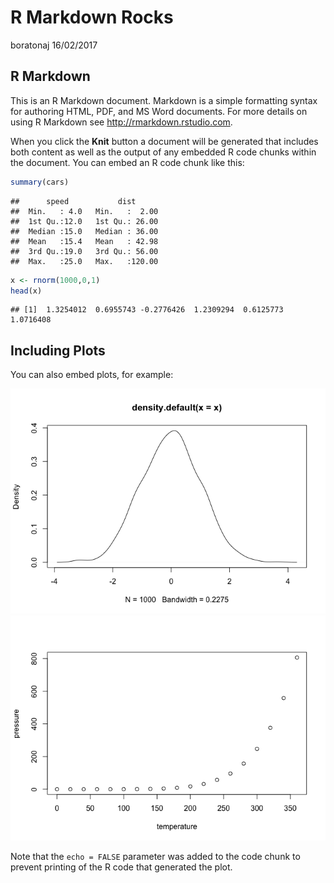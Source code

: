 R Markdown Rocks
================
boratonaj
16/02/2017

R Markdown
----------

This is an R Markdown document. Markdown is a simple formatting syntax for authoring HTML, PDF, and MS Word documents. For more details on using R Markdown see <http://rmarkdown.rstudio.com>.

When you click the **Knit** button a document will be generated that includes both content as well as the output of any embedded R code chunks within the document. You can embed an R code chunk like this:

``` r
summary(cars)
```

    ##      speed           dist       
    ##  Min.   : 4.0   Min.   :  2.00  
    ##  1st Qu.:12.0   1st Qu.: 26.00  
    ##  Median :15.0   Median : 36.00  
    ##  Mean   :15.4   Mean   : 42.98  
    ##  3rd Qu.:19.0   3rd Qu.: 56.00  
    ##  Max.   :25.0   Max.   :120.00

``` r
x <- rnorm(1000,0,1)
head(x)
```

    ## [1]  1.3254012  0.6955743 -0.2776426  1.2309294  0.6125773  1.0716408

Including Plots
---------------

You can also embed plots, for example:

![](RMarkdown_files/figure-markdown_github/pressure-1.png)![](RMarkdown_files/figure-markdown_github/pressure-2.png)

Note that the `echo = FALSE` parameter was added to the code chunk to prevent printing of the R code that generated the plot.
